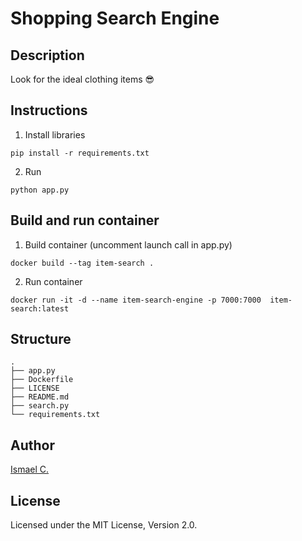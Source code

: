 # Shopping Search Engine 

## Description

Look for the ideal clothing items 😎

## Instructions

1. Install libraries

```
pip install -r requirements.txt
```

2. Run

```
python app.py
```

## Build and run container

1. Build container (uncomment launch call in app.py)

```
docker build --tag item-search .
```

2. Run container

```
docker run -it -d --name item-search-engine -p 7000:7000  item-search:latest
```

## Structure

```
.
├── app.py
├── Dockerfile
├── LICENSE
├── README.md
├── search.py
└── requirements.txt
```

## Author

[Ismael C.](https://ismaelmekene.com)

## License

Licensed under the MIT License, Version 2.0. 
